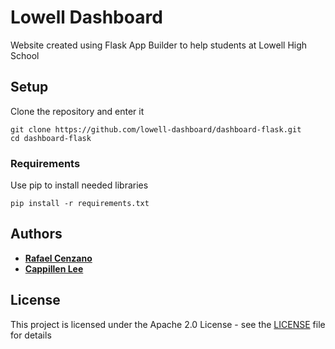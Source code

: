 # Lowell Dashboard

Website created using Flask App Builder to help students at Lowell High School

## Setup

Clone the repository and enter it

```
git clone https://github.com/lowell-dashboard/dashboard-flask.git
cd dashboard-flask
```

### Requirements

Use pip to install needed libraries

```
pip install -r requirements.txt
```

## Authors

* [**Rafael Cenzano**](https://github.com/RafaelCenzano)
* [**Cappillen Lee**](https://github.com/calee14)

## License

This project is licensed under the Apache 2.0 License - see the [LICENSE](LICENSE) file for details
